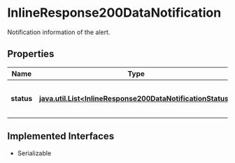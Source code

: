 

# InlineResponse200DataNotification

Notification information of the alert.

## Properties

Name | Type | Description | Notes
------------ | ------------- | ------------- | -------------
**status** | [**java.util.List&lt;InlineResponse200DataNotificationStatus&gt;**](InlineResponse200DataNotificationStatus.md) | Status of a notification per channel. |  [optional]


## Implemented Interfaces

* Serializable


